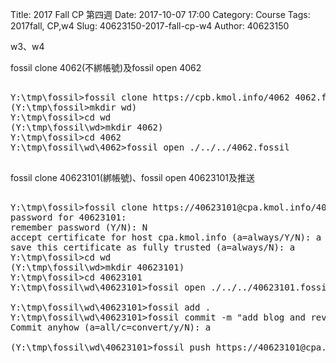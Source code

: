 Title: 2017 Fall CP 第四週
Date: 2017-10-07 17:00
Category: Course
Tags: 2017fall, CP,w4
Slug: 40623150-2017-fall-cp-w4
Author: 40623150

w3、w4

<!-- PELICAN_END_SUMMARY -->

fossil clone 4062(不綁帳號)及fossil open 4062

<pre class="brush: python">

Y:\tmp\fossil>fossil clone https://cpb.kmol.info/4062 4062.fossil
(Y:\tmp\fossil>mkdir wd)
Y:\tmp\fossil>cd wd
(Y:\tmp\fossil\wd>mkdir 4062)
Y:\tmp\fossil>cd 4062
Y:\tmp\fossil\wd\4062>fossil open ./../../4062.fossil

</pre>

fossil clone 40623101(綁帳號)、fossil open 40623101及推送

<pre class="brush: python">

Y:\tmp\fossil>fossil clone https://40623101@cpa.kmol.info/40623101 40623101.fossil
password for 40623101:
remember password (Y/N): N
accept certificate for host cpa.kmol.info (a=always/Y/N): a
save this certificate as fully trusted (a=always/N): a
Y:\tmp\fossil>cd wd
(Y:\tmp\fossil\wd>mkdir 40623101)
Y:\tmp\fossil>cd 40623101
Y:\tmp\fossil\wd\40623101>fossil open ./../../40623101.fossil

Y:\tmp\fossil\wd\40623101>fossil add .
Y:\tmp\fossil\wd\40623101>fossil commit -m "add blog and reveal files"
Commit anyhow (a=all/c=convert/y/N): a

(Y:\tmp\fossil\wd\40623101>fossil push https://40623101@cpa.kmol.info/40623101)

</pre>


